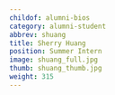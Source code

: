 ```yaml
---
childof: alumni-bios
category: alumni-student
abbrev: shuang
title: Sherry Huang
position: Summer Intern
image: shuang_full.jpg
thumb: shuang_thumb.jpg
weight: 315
---
```

